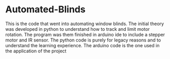 # Automated-Blinds
This is the code that went into automating window blinds.
The initial theory was developed in python to understand how to track and limit motor rotation. 
The program was them finished in arduino ide to include a stepper motor and IR sensor.
The python code is purely for legacy reasons and to understand the learning experience. The arduino code is the one used in the application of the project
